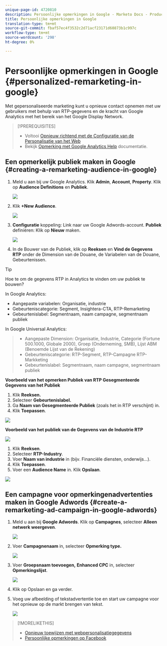 ```yaml
---
unique-page-id: 4720810
description: Persoonlijke opmerkingen in Google - Marketo Docs - Productdocumentatie
title: Persoonlijke opmerkingen in Google
translation-type: tm+mt
source-git-commit: fbaf57ec4f3532c2d71acf23171d60873b1c997c
workflow-type: tm+mt
source-wordcount: '298'
ht-degree: 0%

---
```



# Persoonlijke opmerkingen in Google {#personalized-remarketing-in-google}

Met gepersonaliseerde marketing kunt u opnieuw contact opnemen met uw gebruikers met behulp van RTP-gegevens en de kracht van Google Analytics met het bereik van het Google Display Network.

>[!PREREQUISITES]
>
>* Voltooi [Opnieuw richtend met de Configuratie van de Personalisatie van het Web ](/help/marketo/product-docs/web-personalization/website-retargeting/retargeting-with-web-personalization-data.md)
>* Bekijk [Opmerking met Google Analytics Help](https://support.google.com/analytics/topic/2611283?hl=en&amp;ref_topic=3413645) documentatie.


## Een opmerkelijk publiek maken in Google {#creating-a-remarketing-audience-in-google}

1. Meld u aan bij uw Google Analytics. Klik **Admin**, **Account**, **Property**. Klik op **Audience Definitions** en **Publiek**.

   ![](assets/remarketing-ga-screenshots.jpg)

1. Klik **+New Audience**.

   ![](assets/image2015-1-15-17-3a26-3a40.png)

1. **Configuratie** koppeling: Link naar uw Google Adwords-account. **Publiek** definiëren: Klik op  **Nieuw** maken.

   ![](assets/image2015-1-15-17-3a32-3a4.png)

1. In de Bouwer van de Publiek, klik op **Reeksen** en **Vind de Gegevens RTP** onder de Dimension van de Douane, de Variabelen van de Douane, Gebeurtenissen.

>[!TIP]
>
>Hoe te om de gegevens RTP in Analytics te vinden om uw publiek te bouwen?
>
>In Google Analytics:
>
>* Aangepaste variabelen: Organisatie, industrie
>* Gebeurteniscategorie: Segment, Insightera-CTA, RTP-Remarketing
>* Gebeurtenislabel: Segmentnaam, naam campagne, segmentnaam publiek

>
>
In Google Universal Analytics:
>
>* Aangepaste Dimension: Organisatie, Industrie, Categorie (Fortune 500.1000, Globale 2000), Groep (Onderneming, SMB), Lijst ABM (Benoemde Lijst van de Rekening)
>* Gebeurteniscategorie: RTP-Segment, RTP-Campagne RTP-Markketing
>* Gebeurtenislabel: Segmentnaam, naam campagne, segmentnaam publiek


**Voorbeeld van het opmerken Publiek van RTP Gesegmenteerde Gegevens van het Publiek**

1. Klik **Reeksen.**
1. Selecteer **Gebeurtenislabel.**
1. Ga **Naam van Gesegmenteerde Publiek** (zoals het in RTP verschijnt) in.
1. Klik **Toepassen**.

![](assets/image2015-2-10-14-3a51-3a43.png)

**Voorbeeld van het publiek van de Gegevens van de Industrie RTP**

![](assets/image2015-1-15-17-3a36-3a5.png)

1. Klik **Reeksen**.
1. Selecteer **RTP-Industry**.
1. Voer **Naam van industrie** in (bijv. Financiële diensten, onderwijs...).
1. Klik **Toepassen**.
1. Voer een **Audience Name** in. Klik **Opslaan**.

![](assets/image2015-1-15-18-3a29-3a16.png)

## Een campagne voor opmerkingenadvertenties maken in Google Adwords {#create-a-remarketing-ad-campaign-in-google-adwords}

1. Meld u aan bij **Google Adwords**. Klik op **Campagnes**, selecteer **Alleen netwerk weergeven**.

   ![](assets/image2015-1-15-18-3a31-3a58.png)

1. Voer **Campagnenaam** in, selecteer **Opmerking type.**

   ![](assets/image2015-1-15-18-3a35-3a7.png)

1. Voer **Groepsnaam toevoegen,** **Enhanced CPC** in, selecteer **Opmerkingslijst**.

   ![](assets/image2015-1-15-18-3a51-3a57.png)

1. Klik op Opslaan en ga verder.
1. Voeg uw afbeelding of tekstadvertentie toe en start uw campagne voor het opnieuw op de markt brengen van tekst.

   ![](assets/image2015-1-15-18-3a47-3a21.png)

>[!MORELIKETHIS]
>
>* [Opnieuw toewijzen met webpersonalisatiegegevens](/help/marketo/product-docs/web-personalization/website-retargeting/retargeting-with-web-personalization-data.md)
>* [Persoonlijke opmerkingen op Facebook](/help/marketo/product-docs/web-personalization/website-retargeting/personalized-remarketing-in-facebook.md)

